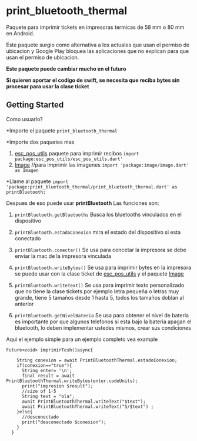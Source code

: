 # print_bluetooth_thermal

Paquete para imprimir tickets en impresoras termicas de 58 mm o 80 mm en Android.

Este paquete surgio como alternativa a los actuales que usan el permiso de ubicacion y Google Play
bloquea las aplicaciones que no explican para que usan el permiso de ubicacion.

**Este paquete puede cambiar mucho en el futuro**

**Si quieren aportar el codigo de swift, se necesita que reciba bytes sin procesar para usar la clase ticket**

## Getting Started

Como usuarlo?

*Importe el paquete `print_bluetooth_thermal`

*Importe dos paquetes mas

1. [esc_pos_utils](https://pub.dev/packages/esc_pos_utils) paquete para imprimir recibos `import package:esc_pos_utils/esc_pos_utils.dart'`
2. [Image](https://pub.dev/packages/image) //para imprimir las imagenes `import 'package:image/image.dart' as Imagen`

*Llame al paquete  `import 'package:print_bluetooth_thermal/print_bluetooth_thermal.dart' as printBluetooth;`

Despues de eso puede usar **printBluetooth**
Las funciones son:
1. `printBluetooth.getBluetooths` Busca los bluetooths vinculados en el dispositivo

2. `printBluetooth.estadoConexion` mira el estado del dispositivo si esta conectado

3. `printBluetooth.conectar()` Se usa para concetar la impresora se debe enviar la mac de la impresora vinculada

4. `printBluetooth.writeBytes()` Se usa para imprimir bytes en la impresora se puede usar con la clase ticket de [esc_pos_utils](https://pub.dev/packages/esc_pos_utils) y el paquete [Image](https://pub.dev/packages/image)

5. `printBluetooth.writeText()` Se usa para imprimir texto personalizado que no tiene la clase tickets por ejemplo letra pequeña o letras muy grande, tiene 5 tamaños desde 1 hasta 5, todos los tamaños doblan al anterior

6. `printBluetooth.getNivelBateria` Se usa para obtener el nivel de bateria es importante por que algunos telefonos si esta bajo la bateria apagan el bluetooth, lo deben implementar ustedes mismos, crear sus condiciones

Aqui el ejemplo simple para un ejemplo completo vea example

```
Future<void> imprimirTesh()async{

    String conexion = await PrintBluetoothThermal.estadoConexion;
    if(conexion=="true"){
      String enter= '\n';
      final result = await PrintBluetoothThermal.writeBytes(enter.codeUnits);
      print("impresion $result");
      //size of 1-5
      String text = "ola";
      await PrintBluetoothThermal.writeText("$text");
      await PrintBluetoothThermal.writeText("5/$text") ;
    }else{
      //desconectado
      print("desconectado $conexion");
    }
  }
```



